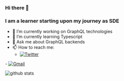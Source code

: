### Hi there 👋
### I am a learner starting upon my journey as SDE

- 🔭 I’m currently working on GraphQL technologies
- 🌱 I’m currently learning Typescript
- 💬 Ask me about GraphQL backends
- 📫 How to reach me: 
    - <a href="https://twitter.com/__prakashdubey"><img
    alt="Twitter"
    src="https://img.shields.io/badge/Twitter-1DA1F2?logo=twitter&logoColor=white&style=shield"
  />
</a>
    - <a href="https://twitter.com/alekswritescode"><img
    alt="Gmail"
    src="https://img.shields.io/badge/Gmail-EA4335?logo=twitter&logoColor=white&style=shield"
  />
</a>

![github stats](https://github-readme-stats.vercel.app/api?username=rpeb&show_icons=true&theme=graywhite&count_private=true)



<!--
**rpeb/rpeb** is a ✨ _special_ ✨ repository because its `README.md` (this file) appears on your GitHub profile.

Here are some ideas to get you started:

- 🔭 I’m currently working on ...
- 🌱 I’m currently learning ...
- 👯 I’m looking to collaborate on ...
- 🤔 I’m looking for help with ...
- 💬 Ask me about ...
- 📫 How to reach me: ...
- 😄 Pronouns: ...
- ⚡ Fun fact: ...
-->

